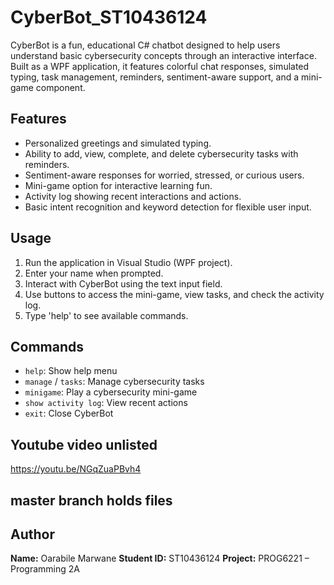 # CyberBot\_ST10436124

CyberBot is a fun, educational C# chatbot designed to help users understand basic cybersecurity concepts through an interactive interface. Built as a WPF application, it features colorful chat responses, simulated typing, task management, reminders, sentiment-aware support, and a mini-game component.

## Features

* Personalized greetings and simulated typing.
* Ability to add, view, complete, and delete cybersecurity tasks with reminders.
* Sentiment-aware responses for worried, stressed, or curious users.
* Mini-game option for interactive learning fun.
* Activity log showing recent interactions and actions.
* Basic intent recognition and keyword detection for flexible user input.

## Usage

1. Run the application in Visual Studio (WPF project).
2. Enter your name when prompted.
3. Interact with CyberBot using the text input field.
4. Use buttons to access the mini-game, view tasks, and check the activity log.
5. Type 'help' to see available commands.

## Commands

* `help`: Show help menu
* `manage` / `tasks`: Manage cybersecurity tasks
* `minigame`: Play a cybersecurity mini-game
* `show activity log`: View recent actions
* `exit`: Close CyberBot

## Youtube video unlisted 

https://youtu.be/NGqZuaPBvh4

## master branch holds files



## Author

**Name:** Oarabile Marwane
**Student ID:** ST10436124
**Project:** PROG6221 – Programming 2A
